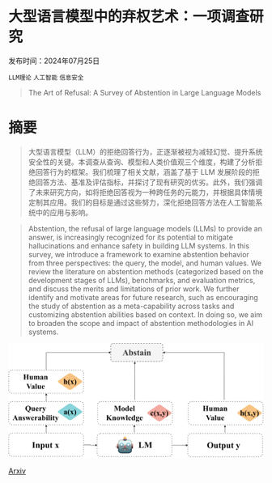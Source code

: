 # 大型语言模型中的弃权艺术：一项调查研究

发布时间：2024年07月25日

`LLM理论` `人工智能` `信息安全`

> The Art of Refusal: A Survey of Abstention in Large Language Models

# 摘要

> 大型语言模型（LLM）的拒绝回答行为，正逐渐被视为减轻幻觉、提升系统安全性的关键。本调查从查询、模型和人类价值观三个维度，构建了分析拒绝回答行为的框架。我们梳理了相关文献，涵盖了基于 LLM 发展阶段的拒绝回答方法、基准及评估指标，并探讨了现有研究的优劣。此外，我们强调了未来研究方向，如将拒绝回答视为一种跨任务的元能力，并根据具体情境定制其应用。我们的目标是通过这些努力，深化拒绝回答方法在人工智能系统中的应用与影响。

> Abstention, the refusal of large language models (LLMs) to provide an answer, is increasingly recognized for its potential to mitigate hallucinations and enhance safety in building LLM systems. In this survey, we introduce a framework to examine abstention behavior from three perspectives: the query, the model, and human values. We review the literature on abstention methods (categorized based on the development stages of LLMs), benchmarks, and evaluation metrics, and discuss the merits and limitations of prior work. We further identify and motivate areas for future research, such as encouraging the study of abstention as a meta-capability across tasks and customizing abstention abilities based on context. In doing so, we aim to broaden the scope and impact of abstention methodologies in AI systems.

![大型语言模型中的弃权艺术：一项调查研究](../../../paper_images/2407.18418/x1.png)

[Arxiv](https://arxiv.org/abs/2407.18418)